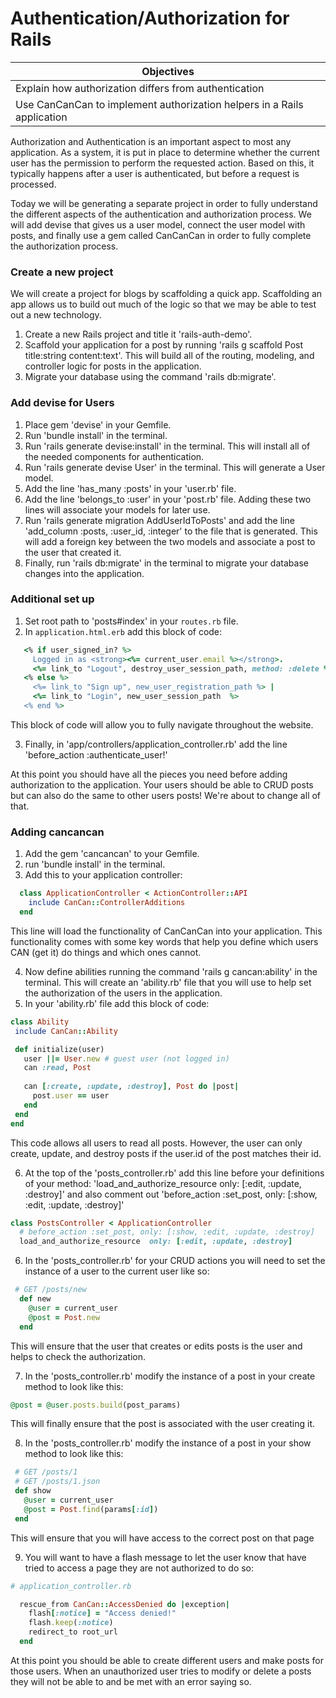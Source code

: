 # Authentication/Authorization for Rails

|Objectives|
|-----------|
|Explain how authorization differs from authentication|
|Use CanCanCan to implement authorization helpers in a Rails application|

Authorization and Authentication is an important aspect to most any application. As a system, it is put in place to determine whether the current user has the permission to perform the requested action. Based on this, it typically happens after a user is authenticated, but before a request is processed.

Today we will be generating a separate project in order to fully understand the different aspects of the authentication and authorization process.  We will add devise that gives us a user model, connect the user model with posts, and finally use a gem called CanCanCan in order to fully complete the authorization process.

### Create a new project

We will create a project for blogs by scaffolding a quick app.  Scaffolding an app allows us to build out much of the logic so that we may be able to test out a new technology.

1.  Create a new Rails project and title it 'rails-auth-demo'.
2.  Scaffold your application for a post by running 'rails g scaffold Post title:string content:text'.  This will build all of the routing, modeling, and controller logic for posts in the application.
3.  Migrate your database using the command 'rails db:migrate'.

### Add devise for Users

1.  Place gem 'devise' in your Gemfile.
2.  Run 'bundle install' in the terminal.
3.  Run 'rails generate devise:install' in the terminal. This will install all of the needed components for authentication.
4.  Run 'rails generate devise User' in the terminal.  This will generate a User model.
5.  Add the line 'has_many :posts' in your 'user.rb' file.
6.  Add the line 'belongs_to :user' in your 'post.rb' file.  Adding these two lines will associate your models for later use. 
7.  Run 'rails generate migration AddUserIdToPosts' and add the line 'add_column :posts, :user_id, :integer' to the file that is generated.  This will add a foreign key between the two models and associate a post to the user that created it.
8.  Finally, run 'rails db:migrate' in the terminal to migrate your database changes into the application.

### Additional set up

1. Set root path to 'posts#index' in your `routes.rb` file.
2. In `application.html.erb` add this block of code:
```rb
   <% if user_signed_in? %>
     Logged in as <strong><%= current_user.email %></strong>.
     <%= link_to "Logout", destroy_user_session_path, method: :delete %>
   <% else %>
     <%= link_to "Sign up", new_user_registration_path %> |
     <%= link_to "Login", new_user_session_path  %>
   <% end %>
```
This block of code will allow you to fully navigate throughout the website.

3. Finally, in 'app/controllers/application_controller.rb' add the line 'before_action :authenticate_user!'

At this point you should have all the pieces you need before adding authorization to the application.  Your users should be able to CRUD posts but can also do the same to other users posts!  We're about to change all of that.

### Adding cancancan

1. Add the gem 'cancancan' to your Gemfile.
2. run 'bundle install' in the terminal.
3. Add this to your application controller:
```rb
  class ApplicationController < ActionController::API
    include CanCan::ControllerAdditions
  end
```
This line will load the functionality of CanCanCan into your application.  This functionality comes with some key words that help you define which users CAN (get it) do things and which ones cannot.

 4.  Now define abilities running the command 'rails g cancan:ability' in the terminal.  This will create an 'ability.rb' file that you will use to help set the authorization of the users in the application.
 5.  In your 'ability.rb' file add this block of code:
 ```rb
 class Ability
  include CanCan::Ability

  def initialize(user)
    user ||= User.new # guest user (not logged in)
    can :read, Post
    
    can [:create, :update, :destroy], Post do |post|
      post.user == user
    end
  end
end
```
This code allows all users to read all posts.  However, the user can only create, update, and destroy posts if the user.id of the post matches their id.

6. At the top of the 'posts_controller.rb' add this line before your definitions of your method: 'load_and_authorize_resource only: [:edit, :update, :destroy]'
and also comment out 'before_action :set_post, only: [:show, :edit, :update, :destroy]'

```rb
class PostsController < ApplicationController
  # before_action :set_post, only: [:show, :edit, :update, :destroy]
  load_and_authorize_resource  only: [:edit, :update, :destroy]
```

6. In the 'posts_controller.rb' for your CRUD actions you will need to set the instance of a user to the current user like so:
```rb
 # GET /posts/new
  def new
    @user = current_user
    @post = Post.new
  end
```
This will ensure that the user that creates or edits posts is the user and helps to check the authorization.

7. In the 'posts_controller.rb' modify the instance of a post in your create method to look like this:
```rb
@post = @user.posts.build(post_params)
```
This will finally ensure that the post is associated with the user creating it.

8. In the 'posts_controller.rb' modify the instance of a post in your show method to look like this:
```rb
 # GET /posts/1
 # GET /posts/1.json
 def show
   @user = current_user
   @post = Post.find(params[:id])
 end
```
This will ensure that you will have access to the correct post on that page

9. You will want to have a flash message to let the user know that have tried to access a page they are not authorized to do so:
```rb
# application_controller.rb

  rescue_from CanCan::AccessDenied do |exception|
    flash[:notice] = "Access denied!"
    flash.keep(:notice)
    redirect_to root_url
  end
  ```

At this point you should be able to create different users and make posts for those users.  When an unauthorized user tries to modify or delete a posts they will not be able to and be met with an error saying so.







<!-- 
# Devise for Rails
Adding authentication

|Objectives|
|----------|
|Understand the need for authentication|
|Install and Configure Devise for Rails|
|Create views for registration process|
|Register a new user|


Adding authentication and authorization is extremely vital to any modern web application.  The need for basic security and authenticaiton is essential for good data and customer experience.  We will spend today adding the 'Devise' gem to our Tunr appliction.  This is a program that will help us integrate the tools needed to authenticate and authorize users.  With this gem we will not need to write the complicated code needed to add security to our pages.


## Add devise gem

Open up your Gemfile and add this line
```rb
gem 'devise'
```
and run
```rb
bundle install
```

## Set up devise in your app

Run the following command in the terminal.
```rb
rails g devise:install
```

## Configure Devise

Ensure you have defined default url options in your environments files. Open up config/environments/development.rb and add this line:
```rb
   config.action_mailer.default_url_options = { host: 'localhost', port: 3000 }
```
before the end keyword.

**Important** Take note that you are adding this to the DEVELOPMENT environment.  You will need to change this for your production environment.

## Add Notices and Alerts

Open up app/views/layouts/application.html.erb and add:

```html
  <% if notice %>
    <p class="alert alert-success"><%= notice %></p>
  <% end %>
  <% if alert %>
    <p class="alert alert-danger"><%= alert %></p>
  <% end %>
```
right above: `<%= yield %>`

At this point we have effectively implemented the 'Devise' gem into the application and we are ready to create our 'User' model and add security to it.


## Setup the User model

We’ll use a bundled generator script to create the User model.
```rb
   rails g devise user
   rails db:migrate
```

### Create your first user

Now that you have set everything up you can create your first user. Devise creates all the code and routes required to create accounts, log in, log out, etc.

Make sure your rails server is running. Navigate to 'localhost:3000/users/sign_up' and create your user account.

**You can test whether the user was registered by going to the rails console and typing 'User.all'.  If your registration was successful you should see the user in the records of the User model**

### Add sign-up and login links

All we need to do now is to add appropriate links or notice about the user being logged in in the top right corner of the navigation bar.

In order to do that, edit app/views/layouts/application.html.erb add:
```rb
  <p class="navbar-text pull-right">
  <% if user_signed_in? %>
    Logged in as <strong><%= current_user.email %></strong>.
    <%= link_to 'Edit profile', edit_user_registration_path, :class => 'navbar-link' %> |
    <%= link_to "Logout", destroy_user_session_path, method: :delete, :class => 'navbar-link'  %>
  <% else %>
    <%= link_to "Sign up", new_user_registration_path, :class => 'navbar-link'  %> |
    <%= link_to "Login", new_user_session_path, :class => 'navbar-link'  %>
  <% end %>
```

Finally, force the user to redirect to the login page if the user was not logged in. Open up app/controllers/application_controller.rb and add:
```rb
  before_action :authenticate_user!
```
after `protect_from_forgery with: :exception.`


## Where we are going next:
Thus far we have implemented two models (one for users's and one for posts).  We have added authentication and authorization.  We have created the routes and the views for all of our actions for the website.  

In our next session we will be implementing Bootstrap styling to really give our website a look and feel that is more professional and pleasing.

### Resources:
https://github.com/plataformatec/devise
http://www.korenlc.com/rails-tutorial-authentication-with-devise/ -->
